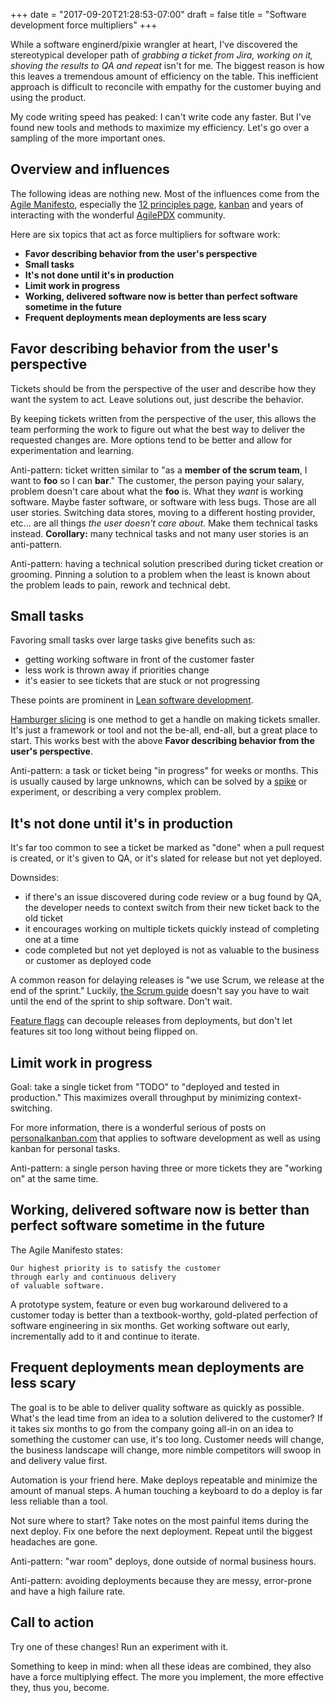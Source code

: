 +++
date = "2017-09-20T21:28:53-07:00"
draft = false
title = "Software development force multipliers"
+++

While a software enginerd/pixie wrangler at heart, I've discovered the stereotypical developer path of *grabbing a ticket from Jira, working on it, shoving the results to QA and repeat* isn't for me.  The biggest reason is how this leaves a tremendous amount of efficiency on the table. This inefficient approach is difficult to reconcile with empathy for the customer buying and using the product.

My code writing speed has peaked: I can't write code any faster.  But I've found new tools and methods to maximize my efficiency.  Let's go over a sampling of the more important ones.

<!--more-->

## Overview and influences

The following ideas are nothing new.  Most of the influences come from the [Agile Manifesto](http://agilemanifesto.org/), especially the [12 principles page](http://agilemanifesto.org/principles.html), [kanban](<https://en.wikipedia.org/wiki/Kanban_(development)>) and years of interacting with the wonderful [AgilePDX](http://agilepdx.org/) community.

Here are six topics that act as force multipliers for software work:

* **Favor describing behavior from the user's perspective**
* **Small tasks**
* **It's not done until it's in production**
* **Limit work in progress**
* **Working, delivered software now is better than perfect software sometime in the future**
* **Frequent deployments mean deployments are less scary**

## Favor describing behavior from the user's perspective

Tickets should be from the perspective of the user and describe how they want the system to act.  Leave solutions out, just describe the behavior.

By keeping tickets written from the perspective of the user, this allows the team performing the work to figure out what the best way to deliver the requested changes are.  More options tend to be better and allow for experimentation and learning.

Anti-pattern: ticket written similar to "as a **member of the scrum team**, I want to **foo** so I can **bar**."  The customer, the person paying your salary, problem doesn't care about what the **foo** is.  What they *want* is working software.  Maybe faster software, or software with less bugs. Those are all user stories.  Switching data stores, moving to a different hosting provider, etc... are all things *the user doesn't care about*.  Make them technical tasks instead.  **Corollary:** many technical tasks and not many user stories is an anti-pattern.

Anti-pattern: having a technical solution prescribed during ticket creation or grooming.  Pinning a solution to a problem when the least is known about the problem leads to pain, rework and technical debt.

## Small tasks

Favoring small tasks over large tasks give benefits such as:

* getting working software in front of the customer faster
* less work is thrown away if priorities change
* it's easier to see tickets that are stuck or not progressing

These points are prominent in [Lean software development](https://en.wikipedia.org/wiki/Lean_software_development).

[Hamburger slicing](https://gojko.net/2012/01/23/splitting-user-stories-the-hamburger-method/) is one method to get a handle on making tickets smaller.  It's just a framework or tool and not the be-all, end-all, but a great place to start.  This works best with the above **Favor describing behavior from the user's perspective**.

Anti-pattern: a task or ticket being "in progress" for weeks or months.  This is usually caused by large unknowns, which can be solved by a [spike](<https://en.wikipedia.org/wiki/Spike_(software_development)>) or experiment, or describing a very complex problem.

## It's not done until it's in production

It's far too common to see a ticket be marked as "done" when a pull request is created, or it's given to QA, or it's slated for release but not yet deployed.

Downsides:

* if there's an issue discovered during code review or a bug found by QA, the developer needs to context switch from their new ticket back to the old ticket
* it encourages working on multiple tickets quickly instead of completing one at a time
* code completed but not yet deployed is not as valuable to the business or customer as deployed code

A common reason for delaying releases is "we use Scrum, we release at the end of the sprint." Luckily, [the Scrum guide](http://www.scrumguides.org/scrum-guide.html) doesn't say you have to wait until the end of the sprint to ship software.  Don't wait.

[Feature flags](https://launchdarkly.com/featureflags.html) can decouple releases from deployments, but don't let features sit too long without being flipped on.

## Limit work in progress

Goal: take a single ticket from "TODO" to "deployed and tested in production."  This maximizes overall throughput by minimizing context-switching.

For more information, there is a wonderful serious of posts on [personalkanban.com](http://www.personalkanban.com/pk/primers/the-basics-of-limiting-wip-why-limit-wip-series-post-1/) that applies to software development as well as using kanban for personal tasks.

Anti-pattern: a single person having three or more tickets they are "working on" at the same time.

## Working, delivered software now is better than perfect software sometime in the future

The Agile Manifesto states:

```
Our highest priority is to satisfy the customer
through early and continuous delivery
of valuable software.
```

A prototype system, feature or even bug workaround delivered to a customer today is better than a textbook-worthy, gold-plated perfection of software engineering in six months.  Get working software out early, incrementally add to it and continue to iterate.

## Frequent deployments mean deployments are less scary

The goal is to be able to deliver quality software as quickly as possible.  What's the lead time from an idea to a solution delivered to the customer?  If it takes six months to go from the company going all-in on an idea to something the customer can use, it's too long.  Customer needs will change, the business landscape will change, more nimble competitors will swoop in and delivery value first.

Automation is your friend here.  Make deploys repeatable and minimize the amount of manual steps.  A human touching a keyboard to do a deploy is far less reliable than a tool.

Not sure where to start?  Take notes on the most painful items during the next deploy.  Fix one before the next deployment.  Repeat until the biggest headaches are gone.

Anti-pattern: "war room" deploys, done outside of normal business hours.

Anti-pattern: avoiding deployments because they are messy, error-prone and have a high failure rate.

## Call to action

Try one of these changes!  Run an experiment with it.

Something to keep in mind: when all these ideas are combined, they also have a force multiplying effect.  The more you implement, the more effective they, thus you, become.
